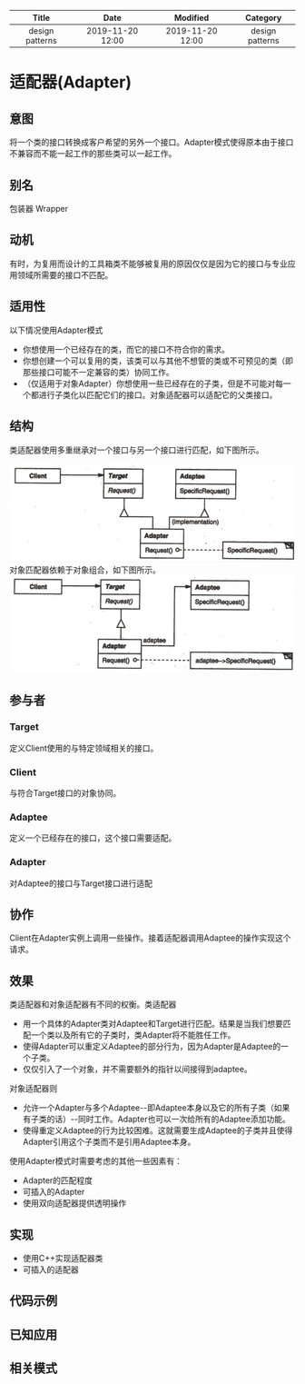 | Title                | Date             | Modified         | Category          |
|:--------------------:|:----------------:|:----------------:|:-----------------:|
| design patterns      | 2019-11-20 12:00 | 2019-11-20 12:00 | design patterns   |

# 适配器(Adapter)


## 意图
将一个类的接口转换成客户希望的另外一个接口。Adapter模式使得原本由于接口不兼容而不能一起工作的那些类可以一起工作。

## 别名
包装器 Wrapper

## 动机
有时，为复用而设计的工具箱类不能够被复用的原因仅仅是因为它的接口与专业应用领域所需要的接口不匹配。

## 适用性
以下情况使用Adapter模式
- 你想使用一个已经存在的类，而它的接口不符合你的需求。
- 你想创建一个可以复用的类，该类可以与其他不想管的类或不可预见的类（即那些接口可能不一定兼容的类）协同工作。
- （仅适用于对象Adapter）你想使用一些已经存在的子类，但是不可能对每一个都进行子类化以匹配它们的接口。对象适配器可以适配它的父类接口。


## 结构
类适配器使用多重继承对一个接口与另一个接口进行匹配，如下图所示。

![](./images/adapter.png)
对象匹配器依赖于对象组合，如下图所示。
![](./images/adapter-02.png)


## 参与者
### Target
定义Client使用的与特定领域相关的接口。
### Client
与符合Target接口的对象协同。
### Adaptee
定义一个已经存在的接口，这个接口需要适配。
### Adapter
对Adaptee的接口与Target接口进行适配



## 协作
Client在Adapter实例上调用一些操作。接着适配器调用Adaptee的操作实现这个请求。

## 效果
类适配器和对象适配器有不同的权衡。类适配器
- 用一个具体的Adapter类对Adaptee和Target进行匹配。结果是当我们想要匹配一个类以及所有它的子类时，类Adapter将不能胜任工作。
- 使得Adapter可以重定义Adaptee的部分行为，因为Adapter是Adaptee的一个子类。
- 仅仅引入了一个对象，并不需要额外的指针以间接得到adaptee。

对象适配器则
- 允许一个Adapter与多个Adaptee--即Adaptee本身以及它的所有子类（如果有子类的话）--同时工作。Adapter也可以一次给所有的Adaptee添加功能。
- 使得重定义Adaptee的行为比较困难。这就需要生成Adaptee的子类并且使得Adapter引用这个子类而不是引用Adaptee本身。


使用Adapter模式时需要考虑的其他一些因素有：
- Adapter的匹配程度
- 可插入的Adapter
- 使用双向适配器提供透明操作


## 实现
- 使用C++实现适配器类
- 可插入的适配器



## 代码示例


## 已知应用

## 相关模式
